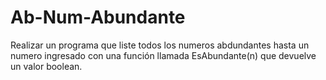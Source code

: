 # Ab-Num-Abundante
Realizar un programa que liste todos los numeros abdundantes hasta un numero ingresado con una función llamada EsAbundante(n) que devuelve un valor boolean.
